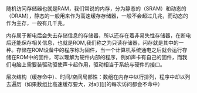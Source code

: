 随机访问存储器也就是RAM，我们常说的内存，分为静态的（SRAM）和动态的（DRAM），静态的一般用来作为高速缓存存储器，一般不会超过几兆，而动态的作为主存，一般有几千兆。

内存属于断电后会失去存储信息的存储器，所以还存在着非易失性存储器，在断电后还能保存相关信息，也就是ROM,我们称之为只读存储器，闪存就是其中的一种。存储在ROM设备中的程序称为固件，当一个计算机系统通电之后就会运行存储在ROM中的固件，可以理解为硬件内部的程序，例如声卡有自己的固件，而我们电脑上需要装驱动驱使声卡起作用，驱动相当于系统与硬件的接口。

层次结构（缓存命中）、时间/空间局部性：数组在内存中以行排列，程序中却以列去遍历（如果数组比高速缓存要大，对a\[i][j]的每次访问都会不命中）

